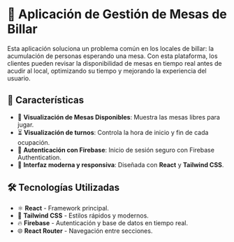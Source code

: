 # 🎱 Aplicación de Gestión de Mesas de Billar

Esta aplicación soluciona un problema común en los locales de billar: la acumulación de personas esperando una mesa. Con esta plataforma, los clientes pueden revisar la disponibilidad de mesas en tiempo real antes de acudir al local, optimizando su tiempo y mejorando la experiencia del usuario.

## 🚀 Características

- 📌 **Visualización de Mesas Disponibles**: Muestra las mesas libres para jugar.
- ⏳ **Visualización de turnos**: Controla la hora de inicio y fin de cada ocupación.
- 🔐 **Autenticación con Firebase**: Inicio de sesión seguro con Firebase Authentication.
- 🎨 **Interfaz moderna y responsiva**: Diseñada con **React** y **Tailwind CSS**.

## 🛠️ Tecnologías Utilizadas

- ⚛️ **React** - Framework principal.
- 🎨 **Tailwind CSS** - Estilos rápidos y modernos.
- 🔥 **Firebase** - Autenticación y base de datos en tiempo real.
- 🌐 **React Router** - Navegación entre secciones.
